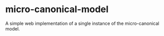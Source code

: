 # micro-canonical-model
A simple web implementation of a single instance of the micro-canonical model.
